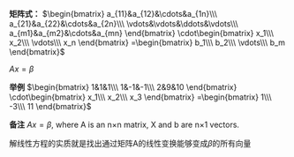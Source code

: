 **矩阵式：**
$\begin{bmatrix}
a_{11}&a_{12}&\cdots&a_{1n}\\\ 
a_{21}&a_{22}&\cdots&a_{2n}\\\ 
\vdots&\vdots&\ddots&\vdots\\\ 
a_{m1}&a_{m2}&\cdots&a_{mn}
\end{bmatrix}
\cdot\begin{bmatrix}
x_1\\\ x_2\\\ \vdots\\\ x_n
\end{bmatrix}
=\begin{bmatrix}
b_1\\\ b_2\\\ \vdots\\\ b_m
\end{bmatrix}$

$Ax=\beta$

**举例**
$\begin{bmatrix}
1&1&1\\\ 
1&-1&-1\\\ 
2&9&10
\end{bmatrix}
\cdot\begin{bmatrix}
x_1\\\ x_2\\\ x_3
\end{bmatrix}
=\begin{bmatrix}
1\\\ -3\\\ 11
\end{bmatrix}$

**备注**
$Ax=\beta$, where A is an n×n matrix, X and b are n×1 vectors.

解线性方程的实质就是找出通过矩阵A的线性变换能够变成$\beta$的所有向量